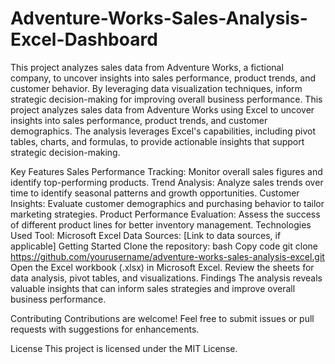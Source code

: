 # Adventure-Works-Sales-Analysis-Excel-Dashboard
This project analyzes sales data from Adventure Works, a fictional company, to uncover insights into sales performance, product trends, and customer behavior. By leveraging data visualization techniques,  inform strategic decision-making for improving overall business performance.
This project analyzes sales data from Adventure Works using Excel to uncover insights into sales performance, product trends, and customer demographics. The analysis leverages Excel's capabilities, including pivot tables, charts, and formulas, to provide actionable insights that support strategic decision-making.

Key Features
Sales Performance Tracking: Monitor overall sales figures and identify top-performing products.
Trend Analysis: Analyze sales trends over time to identify seasonal patterns and growth opportunities.
Customer Insights: Evaluate customer demographics and purchasing behavior to tailor marketing strategies.
Product Performance Evaluation: Assess the success of different product lines for better inventory management.
Technologies Used
Tool: Microsoft Excel
Data Sources: [Link to data sources, if applicable]
Getting Started
Clone the repository:
bash
Copy code
git clone https://github.com/yourusername/adventure-works-sales-analysis-excel.git
Open the Excel workbook (.xlsx) in Microsoft Excel.
Review the sheets for data analysis, pivot tables, and visualizations.
Findings
The analysis reveals valuable insights that can inform sales strategies and improve overall business performance.

Contributing
Contributions are welcome! Feel free to submit issues or pull requests with suggestions for enhancements.

License
This project is licensed under the MIT License.
